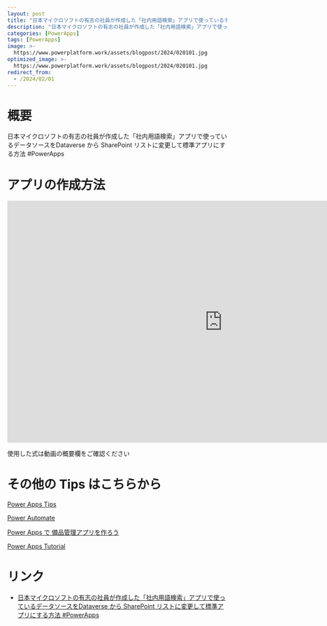 ```yaml
---
layout: post
title: "日本マイクロソフトの有志の社員が作成した「社内用語検索」アプリで使っているデータソースをDataverse から SharePoint リストに変更して標準アプリにする方法 #PowerApps"
description: "日本マイクロソフトの有志の社員が作成した「社内用語検索」アプリで使っているデータソースをDataverse から SharePoint リストに変更して標準アプリにする方法 #PowerAppsを動画で分かりやすく解説"
categories: [PowerApps]
tags: [PowerApps]
image: >-
  https://www.powerplatform.work/assets/blogpost/2024/020101.jpg
optimized_image: >-
  https://www.powerplatform.work/assets/blogpost/2024/020101.jpg
redirect_from:
  - /2024/02/01
---
```



#  概要

日本マイクロソフトの有志の社員が作成した「社内用語検索」アプリで使っているデータソースをDataverse から SharePoint リストに変更して標準アプリにする方法 #PowerApps


# アプリの作成方法

<iframe width="983" height="553" src="https://www.youtube.com/embed/XeJFTjsQSw0" title="YouTube video player" frameborder="0" allow="accelerometer; autoplay; clipboard-write; encrypted-media; gyroscope; picture-in-picture" allowfullscreen></iframe>


使用した式は動画の概要欄をご確認ください


# その他の Tips はこちらから

[Power Apps Tips](https://www.youtube.com/watch?v=VrAQf3JQ7yM&list=PLVhFi1fb3DqakSLVMn22DDcySXh9jtzi- )


[Power Automate](https://www.youtube.com/watch?v=-YnJYT0ASEM&list=PLVhFi1fb3Dqbzic6GieqnLFgD3aTj-eHA)


[Power Apps で 備品管理アプリを作ろう](https://www.youtube.com/playlist?list=PLVhFi1fb3DqZM3HKb8Hea6XEL96990Fyn)


[Power Apps Tutorial](https://www.youtube.com/playlist?list=PLVhFi1fb3DqalxpL974VvAJvV4iWoSbe_)


# リンク


- [日本マイクロソフトの有志の社員が作成した「社内用語検索」アプリで使っているデータソースをDataverse から SharePoint リストに変更して標準アプリにする方法 #PowerApps](https://www.youtube.com/watch?v=XeJFTjsQSw0)


